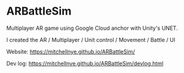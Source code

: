 # ARBattleSim
Multiplayer AR game using Google Cloud anchor with Unity's UNET. 

I created the AR / Multiplayer / Unit control / Movement / Battle / UI

Website:
https://mitchellnye.github.io/ARBattleSim/

Dev log:
https://mitchellnye.github.io/ARBattleSim/devlog.html

